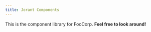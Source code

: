 ```yaml
---
title: Jorant Components
---
```

This is the component library for FooCorp. **Feel free to look around!**
